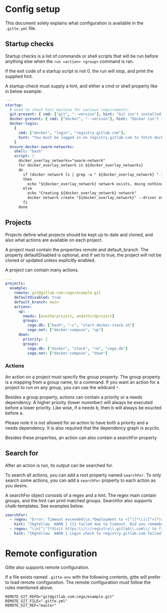 # Config setup

This document solely explains what configuration is available in the `.gitte.yml` file.

## Startup checks

Startup checks is a list of commands or shell scripts that will be run before anything else when the `run <action> <group>` command is ran.

If the exit code of a startup script is not 0, the run will stop, and print the supplied hint.

A startup-check must supply a hint, and either a cmd or shell property like in below example:

```yaml
---
startup:
  # Used to check host machine for various requirements.
  git-present: { cmd: ["git", "--version"], hint: "Git isn't installed on the system" }
  docker-present: { cmd: ["docker", "--version"], hint: "Docker isn't installed on the system" }
  docker-login:
    {
      cmd: ["docker", "login", "registry.gitlab.com"],
      hint: "You must be logged in on registry.gitlab.com to fetch docker images",
    }
  ensure-docker-swarm-networks:
    shell: "bash"
    script: |
      docker_overlay_networks="swarm-network"
      for docker_overlay_network in ${docker_overlay_networks}
      do
        if (docker network ls | grep -w " ${docker_overlay_network} " 1> /dev/null)
        then
          echo "${docker_overlay_network} network exists, doing nothing"
        else
          echo "Creating ${docker_overlay_network} network"
          docker network create "${docker_overlay_network}" --driver overlay --opt encrypted --attachable 1> /dev/null
        fi
      done
```

## Projects

Projects define what projects should be kept up to date and cloned, and also what actions are available on each project.

A project must contain the properties remote and default_branch. The property defaultDisabled is optional, and if set to true, the project will not be cloned or updated unless explicitly enabled.

A project can contain many actions.

```yaml
---
projects:
  example:
    remote: git@gitlab.com:cego/example.git
    defaultDisabled: true
    default_branch: main
    actions:
      up:
        needs: [anotherproject, andathirdproject]
        groups:
          cego.dk: ["bash", "-c", "start-docker-stack.sh"]
          cego.net: ["docker-compose", "up"]
      down:
        priority: 1
        groups:
          cego.dk: ["docker", "stack", "rm", "cego.dk"]
          cego.net: ["docker-compose", "down"]
```

### Actions

An action on a project must specify the group property. The group property is a mapping from a group name, to a command. If you want an action for a project to run on any group, you can use the wildcard `*`.

Besides a group property, actions can contain a priority or a needs dependency. A higher priority (lower nummber) will always be executed before a lower priority. Like wise, if a needs b, then b will always be exucted before a.

Please note it is not allowed for an action to have both a priority and a needs dependency. It is also required that the dependency graph is acyclic.

Besides these properties, an action can also contain a searchFor property

## Search for

After an action is run, its output can be searched for.

To search all actions, you can add a root property named `searchFor`. To only search some actions, you can add a `searchFor` property to each action as you desire.

A searchFor object consists of a regex and a hint. The regex main contain groups, and the hint can print matched groups. Searchfor also supports chalk-templates. See examples below.

```yaml
searchFor:
  - regex: "Error: Timeout exceeded\\n.*Deployment to <[^|]*\\|([^>]*)> \\*FAILED\\* in \\d*s"
    hint: "{bgYellow  WARN } {1} failed due to timeout. Did you remember to run build? {cyan gitte run build <site>}"
  - regex: "\\n[^\"]*Visit https:\\/\\/registry\\.gitlab\\.com\\/ to find login information"
    hint: "{bgYellow  WARN } Login check to registry.gitlab.com failed"
```

# Remote configuration

Gitte also supports remote configuration.

If a file exists named `.gitte-env` with the following contents, gitte will prefer to load remote configuration. The remote configuration must follow the rules mentioned above.

```
REMOTE_GIT_REPO="git@gitlab.com:cego/example.git"
REMOTE_GIT_FILE=".gitte.yml"
REMOTE_GIT_REF="master"
```
